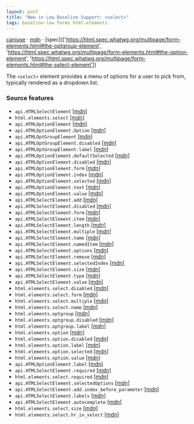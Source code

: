 ```yaml
---
layout: post
title: "New in Low Baseline Support: <select>"
tags: baseline-low forms html-elements
---
```


[caniuse](https://caniuse.com/?search=select) · [mdn](https://developer.mozilla.org/en-US/search?q=<select>) · [spec](['https://html.spec.whatwg.org/multipage/form-elements.html#the-optgroup-element', 'https://html.spec.whatwg.org/multipage/form-elements.html#the-option-element', 'https://html.spec.whatwg.org/multipage/form-elements.html#the-select-element'])

The `<select>` element provides a menu of options for a user to pick from, typically rendered as a dropdown list.

### Source features

- ``api.HTMLSelectElement`` [[mdn]](https://developer.mozilla.org/en-US/search?q=api.HTMLSelectElement)
- ``html.elements.select`` [[mdn]](https://developer.mozilla.org/en-US/search?q=html.elements.select)
- ``api.HTMLOptionElement`` [[mdn]](https://developer.mozilla.org/en-US/search?q=api.HTMLOptionElement)
- ``api.HTMLOptionElement.Option`` [[mdn]](https://developer.mozilla.org/en-US/search?q=api.HTMLOptionElement.Option)
- ``api.HTMLOptGroupElement`` [[mdn]](https://developer.mozilla.org/en-US/search?q=api.HTMLOptGroupElement)
- ``api.HTMLOptGroupElement.disabled`` [[mdn]](https://developer.mozilla.org/en-US/search?q=api.HTMLOptGroupElement.disabled)
- ``api.HTMLOptGroupElement.label`` [[mdn]](https://developer.mozilla.org/en-US/search?q=api.HTMLOptGroupElement.label)
- ``api.HTMLOptionElement.defaultSelected`` [[mdn]](https://developer.mozilla.org/en-US/search?q=api.HTMLOptionElement.defaultSelected)
- ``api.HTMLOptionElement.disabled`` [[mdn]](https://developer.mozilla.org/en-US/search?q=api.HTMLOptionElement.disabled)
- ``api.HTMLOptionElement.form`` [[mdn]](https://developer.mozilla.org/en-US/search?q=api.HTMLOptionElement.form)
- ``api.HTMLOptionElement.index`` [[mdn]](https://developer.mozilla.org/en-US/search?q=api.HTMLOptionElement.index)
- ``api.HTMLOptionElement.selected`` [[mdn]](https://developer.mozilla.org/en-US/search?q=api.HTMLOptionElement.selected)
- ``api.HTMLOptionElement.text`` [[mdn]](https://developer.mozilla.org/en-US/search?q=api.HTMLOptionElement.text)
- ``api.HTMLOptionElement.value`` [[mdn]](https://developer.mozilla.org/en-US/search?q=api.HTMLOptionElement.value)
- ``api.HTMLSelectElement.add`` [[mdn]](https://developer.mozilla.org/en-US/search?q=api.HTMLSelectElement.add)
- ``api.HTMLSelectElement.disabled`` [[mdn]](https://developer.mozilla.org/en-US/search?q=api.HTMLSelectElement.disabled)
- ``api.HTMLSelectElement.form`` [[mdn]](https://developer.mozilla.org/en-US/search?q=api.HTMLSelectElement.form)
- ``api.HTMLSelectElement.item`` [[mdn]](https://developer.mozilla.org/en-US/search?q=api.HTMLSelectElement.item)
- ``api.HTMLSelectElement.length`` [[mdn]](https://developer.mozilla.org/en-US/search?q=api.HTMLSelectElement.length)
- ``api.HTMLSelectElement.multiple`` [[mdn]](https://developer.mozilla.org/en-US/search?q=api.HTMLSelectElement.multiple)
- ``api.HTMLSelectElement.name`` [[mdn]](https://developer.mozilla.org/en-US/search?q=api.HTMLSelectElement.name)
- ``api.HTMLSelectElement.namedItem`` [[mdn]](https://developer.mozilla.org/en-US/search?q=api.HTMLSelectElement.namedItem)
- ``api.HTMLSelectElement.options`` [[mdn]](https://developer.mozilla.org/en-US/search?q=api.HTMLSelectElement.options)
- ``api.HTMLSelectElement.remove`` [[mdn]](https://developer.mozilla.org/en-US/search?q=api.HTMLSelectElement.remove)
- ``api.HTMLSelectElement.selectedIndex`` [[mdn]](https://developer.mozilla.org/en-US/search?q=api.HTMLSelectElement.selectedIndex)
- ``api.HTMLSelectElement.size`` [[mdn]](https://developer.mozilla.org/en-US/search?q=api.HTMLSelectElement.size)
- ``api.HTMLSelectElement.type`` [[mdn]](https://developer.mozilla.org/en-US/search?q=api.HTMLSelectElement.type)
- ``api.HTMLSelectElement.value`` [[mdn]](https://developer.mozilla.org/en-US/search?q=api.HTMLSelectElement.value)
- ``html.elements.select.disabled`` [[mdn]](https://developer.mozilla.org/en-US/search?q=html.elements.select.disabled)
- ``html.elements.select.form`` [[mdn]](https://developer.mozilla.org/en-US/search?q=html.elements.select.form)
- ``html.elements.select.multiple`` [[mdn]](https://developer.mozilla.org/en-US/search?q=html.elements.select.multiple)
- ``html.elements.select.name`` [[mdn]](https://developer.mozilla.org/en-US/search?q=html.elements.select.name)
- ``html.elements.optgroup`` [[mdn]](https://developer.mozilla.org/en-US/search?q=html.elements.optgroup)
- ``html.elements.optgroup.disabled`` [[mdn]](https://developer.mozilla.org/en-US/search?q=html.elements.optgroup.disabled)
- ``html.elements.optgroup.label`` [[mdn]](https://developer.mozilla.org/en-US/search?q=html.elements.optgroup.label)
- ``html.elements.option`` [[mdn]](https://developer.mozilla.org/en-US/search?q=html.elements.option)
- ``html.elements.option.disabled`` [[mdn]](https://developer.mozilla.org/en-US/search?q=html.elements.option.disabled)
- ``html.elements.option.label`` [[mdn]](https://developer.mozilla.org/en-US/search?q=html.elements.option.label)
- ``html.elements.option.selected`` [[mdn]](https://developer.mozilla.org/en-US/search?q=html.elements.option.selected)
- ``html.elements.option.value`` [[mdn]](https://developer.mozilla.org/en-US/search?q=html.elements.option.value)
- ``api.HTMLOptionElement.label`` [[mdn]](https://developer.mozilla.org/en-US/search?q=api.HTMLOptionElement.label)
- ``api.HTMLSelectElement.required`` [[mdn]](https://developer.mozilla.org/en-US/search?q=api.HTMLSelectElement.required)
- ``html.elements.select.required`` [[mdn]](https://developer.mozilla.org/en-US/search?q=html.elements.select.required)
- ``api.HTMLSelectElement.selectedOptions`` [[mdn]](https://developer.mozilla.org/en-US/search?q=api.HTMLSelectElement.selectedOptions)
- ``api.HTMLSelectElement.add.index_before_parameter`` [[mdn]](https://developer.mozilla.org/en-US/search?q=api.HTMLSelectElement.add.index_before_parameter)
- ``api.HTMLSelectElement.labels`` [[mdn]](https://developer.mozilla.org/en-US/search?q=api.HTMLSelectElement.labels)
- ``api.HTMLSelectElement.autocomplete`` [[mdn]](https://developer.mozilla.org/en-US/search?q=api.HTMLSelectElement.autocomplete)
- ``html.elements.select.size`` [[mdn]](https://developer.mozilla.org/en-US/search?q=html.elements.select.size)
- ``html.elements.select.hr_in_select`` [[mdn]](https://developer.mozilla.org/en-US/search?q=html.elements.select.hr_in_select)
